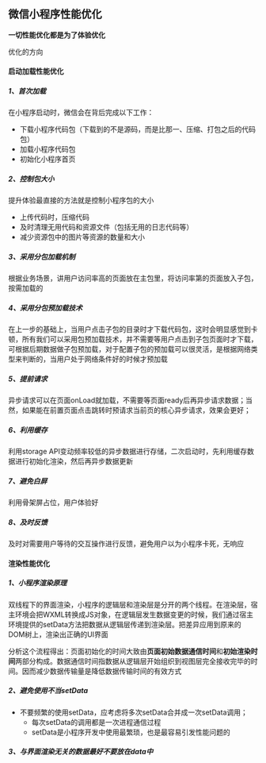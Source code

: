 ## 微信小程序性能优化

**一切性能优化都是为了体验优化**

优化的方向

#### 启动加载性能优化

##### 1、首次加载

在小程序启动时，微信会在背后完成以下工作：

- 下载小程序代码包（下载到的不是源码，而是比那一、压缩、打包之后的代码包）
- 加载小程序代码包
- 初始化小程序首页

##### 2、控制包大小

提升体验最直接的方法就是控制小程序包的大小

- 上传代码时，压缩代码
- 及时清理无用代码和资源文件（包括无用的日志代码等）
- 减少资源包中的图片等资源的数量和大小

##### 3、采用分包加载机制

根据业务场景，讲用户访问率高的页面放在主包里，将访问率第的页面放入子包，按需加载的

##### 4、采用分包预加载技术

在上一步的基础上，当用户点击子包的目录时才下载代码包，这时会明显感觉到卡顿，所有我们可以采用包预加载技术，并不需要等用户点击到子包页面时才下载，可根据后期数据做子包预加载，对于配置子包的预加载可以很灵活，是根据网络类型来判断的，当用户处于网络条件好的时候才预加载

##### 5、提前请求

异步请求可以在页面onLoad就加载，不需要等页面ready后再异步请求数据；当然，如果能在前置页面点击跳转时预请求当前页的核心异步请求，效果会更好；

##### 6、利用缓存

利用storage API变动频率较低的异步数据进行存储，二次启动时，先利用缓存数据进行初始化渲染，然后再异步数据更新

##### 7、避免白屏

利用骨架屏占位，用户体验好

##### 8、及时反馈

及时对需要用户等待的交互操作进行反馈，避免用户以为小程序卡死，无响应

#### 渲染性能优化

##### 1、小程序渲染原理

双线程下的界面渲染，小程序的逻辑层和渲染层是分开的两个线程。在渲染层，宿主环境会把WXML转换成JS对象，在逻辑层发生数据变更的时候，我们通过宿主环境提供的setData方法把数据从逻辑层传递到渲染层。把差异应用到原来的DOM树上，渲染出正确的UI界面

分析这个流程得出：页面初始化的时间大致由**页面初始数据通信时间**和**初始渲染时间**两部分构成。数据通信时间指数据从逻辑层开始组织到视图层完全接收完毕的时间。因而减少数据传输量是降低数据传输时间的有效方式

##### 2、避免使用不当setData

- 不要频繁的使用setData，应考虑将多次setData合并成一次setData调用；
  - 每次setData的调用都是一次进程通信过程
  - setData是小程序开发中使用最繁琐，也是最容易引发性能问题的

##### 3、与界面渲染无关的数据最好不要放在data中









































